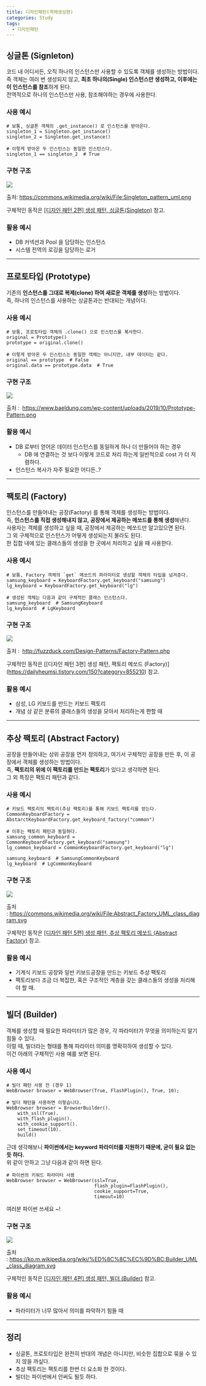 ```yaml
---
title: 디자인패턴(객체생성편)
categories: Study
tags:
  - 디자인패턴
---
```

## 싱글톤 (Signleton)

코드 내 어디서든, 오직 하나의 인스턴스만 사용할 수 있도록 객체를 생성하는 방법이다.  
즉 객체는 여러 번 생성되지 않고, **최초 하나의(Single) 인스턴스만 생성하고, 이후에는 이 인스턴스를 참조**하게 된다.  
전역적으로 하나의 인스턴스만 사용, 참조해야하는 경우에 사용한다.

### 사용 예시

```
# 보통, 싱글톤 객체의 .get_instance() 로 인스턴스를 받아온다.
singleton_1 = Singleton.get_instance()
singleton_2 = Singleton.get_instance()

# 이렇게 받아온 두 인스턴스는 동일한 인스턴스다.
singleton_1 == singleton_2  # True
```

### 구현 구조

![](https://blog.kakaocdn.net/dn/A9vtU/btqDyFc1d5b/7oXrkDdQAxYNQivAGdvtn0/img.png)

출처: https://commons.wikimedia.org/wiki/File:Singleton_pattern_uml.png

구체적인 동작은 [[디자인 패턴 2편] 생성 패턴, 싱글톤(Singleton)](https://dailyheumsi.tistory.com/149) 참고.

### 활용 예시

- DB 커넥션과 Pool 을 담당하는 인스턴스
- 시스템 전역의 로깅을 담당하는 로거

---

## 프로토타입 (Prototype)

기존의 **인스턴스를 그대로 복제(clone) 하여 새로운 객체를 생성**하는 방법이다.  
즉, 하나의 인스턴스를 사용하는 싱글톤과는 반대되는 개념이다.

### 사용 예시

```
# 보통, 프로토타입 객체의 .clone() 으로 인스턴스를 복사한다.
original = Prototype()
prototype = original.clone()

# 이렇게 받아온 두 인스턴스는 동일한 객체는 아니지만, 내부 데이터는 같다.
original == prototype  # False
original.data == prototype.data  # True
```

### 구현 구조

![](https://blog.kakaocdn.net/dn/lPIJ8/btqDxJtpKFG/wq8H3MHhZKmt0SI5kS7xR1/img.png)

출처 :  https://www.baeldung.com/wp-content/uploads/2019/10/Prototype-Pattern.png

### 활용 예시

- DB 로부터 얻어온 데이터 인스턴스를 동일하게 하나 더 만들어야 하는 경우
    - DB 에 연결하는 것 보다 이렇게 코드로 처리 하는게 일반적으로 cost 가 더 저렴하다.
- 인스턴스 복사가 자주 필요한 어디든..?

---

## 팩토리 (Factory)

인스턴스를 만들어내는 공장(Factory) 를 통해 객체를 생성하는 방법이다.  
즉, **인스턴스를 직접 생성해내지 않고, 공장에서 제공하는 메쏘드를 통해 생성**해낸다.  
사용자는 객체를 생성하고 싶을 때, 공장에서 제공하는 메쏘드만 알고있으면 된다.  
그 외 구체적으로 인스턴스가 어떻게 생성되는지 몰라도 된다.  
한 집합 내에 있는 클래스들의 생성을 한 곳에서 처리하고 싶을 때 사용한다.

### 사용 예시

```
# 보통, Factory 객체의 `get` 메쏘드의 파라미터로 생성할 객체의 타입을 넘겨준다.
samsung_keyboard = KeyboardFactory.get_keyboard("samsung")
lg_keyboard = KeyboardFactory.get_keyboard("lg")

# 생성된 객체는 다음과 같이 구체적인 클래스 인스턴스다.
samsung_keyboard  # SamsungKeyboard
lg_keyboard  # LgKeyboard
```

### 구현 구조

![](https://blog.kakaocdn.net/dn/blJ16E/btqDxuXAiCa/G8Xmfb2kIMXAsJJIz4k3HK/img.gif)

출처 :  http://fuzzduck.com/Design-Patterns/Factory-Pattern.php

구체적인 동작은 [[](https://dailyheumsi.tistory.com/150?category=855210)[디자인 패턴 3편] 생성 패턴, 팩토리 메쏘드 (Factory)](https://dailyheumsi.tistory.com/150?category=855210) 참고.

### 활용 예시

- 삼성, LG 키보드를 만드는 키보드 팩토리
- 개념 상 같은 분류의 클래스들의 생성을 모아서 처리하는게 편할 때

---

## 추상 팩토리 (Abstract Factory)

공장을 만들어내는 상위 공장을 먼저 정의하고, 여기서 구체적인 공장을 만든 후, 이 공장에서 객체를 생성하는 방법이다.  
즉, **팩토리의 위에 이 팩토리를 만드는 팩토리**가 있다고 생각하면 된다.  
그 외 특징은 팩토리 패턴과 같다.

### 사용 예시

```
# 키보드 팩토리의 팩토리(추상 팩토리)를 통해 키보드 팩토리를 얻는다.
CommonKeyboardFactory = AbstarctKeyboardFactory.get_keyboard_factory("common")

# 이후는 팩토리 패턴과 동일하다.
samsung_common_keyboard = CommonKeyboardFactory.get_keyboard("samsung")
lg_common_keyboard = CommonKeyboardFactory.get_keyboard("lg")

samsung_keyboard  # SamsungCommonKeyboard
lg_keyboard  # LgCommonKeyboard
```

### 구현 구조

![](https://blog.kakaocdn.net/dn/nah8k/btqDxtLbeI6/azkpQRAEiHixbG7NTTaeQ1/img.png)

출처 : https://commons.wikimedia.org/wiki/File:Abstract_Factory_UML_class_diagram.svg

구체적인 동작은 [[디자인 패턴 5편] 생성 패턴, 추상 팩토리 메쏘드 (Abstract Factory)](https://dailyheumsi.tistory.com/188) 참고.

### 활용 예시

- 기계식 키보드 공장와 일반 키보드공장을 만드는 키보드 추상 팩토리
- 팩토리보다 조금 더 복잡한, 혹은 구조적인 계층을 갖는 클래스들의 생성을 처리해야 할 때.

---

## 빌더 (Builder)

객체를 생성할 때 필요한 파라미터가 많은 경우, 각 파라미터가 무엇을 의미하는지 알기 힘들 수 있다.  
이럴 때, 빌더라는 형태를 통해 파라미터 의미를 명확히하여 생성할 수 있다.  
이건 아래의 구체적인 사용 예를 보면 된다.

### 사용 예시

```
# 빌더 패턴 사용 전 (경우 1)
WebBrowser browser = WebBrowser(True, FlashPlugin(), True, 10); 

# 빌더 패턴을 사용하면 이렇습니다.
WebBrowser browser = BrowserBuilder().
    with_ssl(True).
    with_flash_plugin().
    with_cookie_support().
    set_timeout(10).
    build()
```

근데 생각해보니 **파이썬에서는 keyword 파라미터를 지원하기 때문에, 굳이 필요 없는 듯 하다.**  
위 같이 안하고 그냥 다음과 같이 하면 된다.

```
# 파이썬의 키워드 파라미터 사용
WebBrowser browser = WebBrowser(ssl=True, 
                                flash_plugin=FlashPlugin(), 
                                cookie_support=True,
                                timeout=10)
```

여러분 파이썬 쓰세요 ~!

### 구현 구조

![](https://blog.kakaocdn.net/dn/3uWSY/btqDx4YokwU/k76UaZhAqUO1Xkv9tYRi6K/img.png)

출처 : https://ko.m.wikipedia.org/wiki/%ED%8C%8C%EC%9D%BC:Builder_UML_class_diagram.svg

구체적인 동작은 [[디자인 패턴 4편] 생성 패턴, 빌더 (Builder)](https://dailyheumsi.tistory.com/187) 참고.

### 활용 예시

- 파라미터가 너무 많아서 의미를 파악하기 힘들 때

---

## 정리

- 싱글톤, 프로토타입은 완전히 반대의 개념은 아니지만, 비슷한 집합으로 묶을 수 있지 않을 까싶다.
- 추상 팩토리는 팩토리를 한번 더 요소화 한 것이다.
- 빌더는 파이썬에서 안써도 될듯 하다.